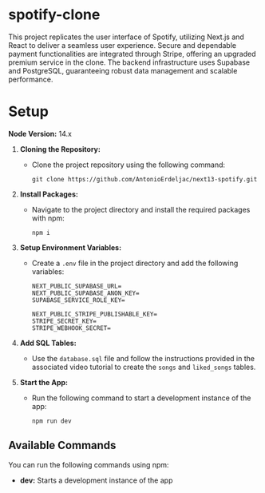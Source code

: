 # spotify-clone
This project replicates the user interface of Spotify, utilizing Next.js and React to deliver a seamless user experience. Secure and dependable payment functionalities are integrated through Stripe, offering an upgraded premium service in the clone. The backend infrastructure uses Supabase and PostgreSQL, guaranteeing robust data management and scalable performance.


# Setup

**Node Version:** 14.x

1. **Cloning the Repository:**
   - Clone the project repository using the following command:
     ```
     git clone https://github.com/AntonioErdeljac/next13-spotify.git
     ```

2. **Install Packages:**
   - Navigate to the project directory and install the required packages with npm:
     ```
     npm i
     ```

3. **Setup Environment Variables:**
   - Create a `.env` file in the project directory and add the following variables:
     ```
     NEXT_PUBLIC_SUPABASE_URL=
     NEXT_PUBLIC_SUPABASE_ANON_KEY=
     SUPABASE_SERVICE_ROLE_KEY=

     NEXT_PUBLIC_STRIPE_PUBLISHABLE_KEY=
     STRIPE_SECRET_KEY=
     STRIPE_WEBHOOK_SECRET=
     ```

4. **Add SQL Tables:**
   - Use the `database.sql` file and follow the instructions provided in the associated video tutorial to create the `songs` and `liked_songs` tables.

5. **Start the App:**
   - Run the following command to start a development instance of the app:
     ```
     npm run dev
     ```

## Available Commands

You can run the following commands using npm:

- **dev:** Starts a development instance of the app

